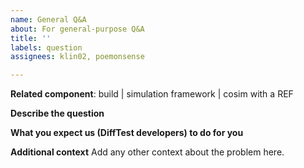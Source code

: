 ```yaml
---
name: General Q&A
about: For general-purpose Q&A
title: ''
labels: question
assignees: klin02, poemonsense

---
```


<!-- Please use ENGLISH words to describe the issues. -->
<!-- Using English helps the knowledge spread across the community. -->
<!-- If you don't know English, please use Google Translate or ChatGPT. -->
<!-- We reserve the rights to edit or delete non-English comments. -->

<!-- Choose at least ONE of the DiffTest components -->
<!-- Note: we may only respond to issues related to DiffTest. -->
**Related component**: build | simulation framework | cosim with a REF

**Describe the question**

<!-- describe your thoughts on the issue -->
<!-- Note: you and us working together helps the debugging process -->
**What you expect us (DiffTest developers) to do for you**

**Additional context**
Add any other context about the problem here.
